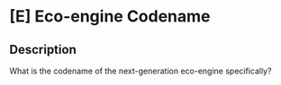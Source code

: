 # [E] Eco-engine Codename

## Description

What is the codename of the next-generation eco-engine specifically?

